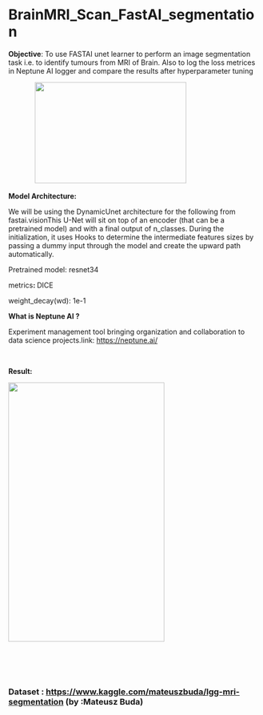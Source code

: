 # BrainMRI_Scan_FastAI_segmentation
<p><strong>Objective</strong>: To use FASTAI unet learner to perform an image segmentation task i.e. to identify tumours from MRI of Brain. Also to log the loss metrices in Neptune AI logger and compare the results after hyperparameter tuning</p>
<p><strong>&nbsp; &nbsp; &nbsp; &nbsp; &nbsp; &nbsp; &nbsp; &nbsp;&nbsp;<img src="https://docs.fast.ai/imgs/u-net-architecture.png" alt="" width="303" height="202" /></strong></p>
<p><strong>Model Architecture:&nbsp;</strong></p>
<p id="We-will-be-using-the-DynamicUnet-architecture-for-the-following-from-fastai.vision">We will be using the DynamicUnet architecture for the following from fastai.visionThis U-Net will sit on top of an encoder (that can be a pretrained model) and with a final output of n_classes. During the initialization, it uses Hooks to determine the intermediate features sizes by passing a dummy input through the model and create the upward path automatically.</p>
<p>Pretrained model:&nbsp;resnet34&nbsp;</p>
<p id="Calling-the-unet_learner-and-using-pretrained-resnet34-architecture-as-its-initial-backbone-structure,metrics-used-is-dice-and-for-weight_decay(wd)-we-are-using-1e-1">metrics<strong>: </strong>DICE</p>
<p id="Calling-the-unet_learner-and-using-pretrained-resnet34-architecture-as-its-initial-backbone-structure,metrics-used-is-dice-and-for-weight_decay(wd)-we-are-using-1e-1">weight_decay(wd): 1e-1</p>
<p><strong>What is Neptune AI ?</strong></p>
<p>Experiment management tool bringing organization and collaboration to data science projects.link:&nbsp;<a href="https://neptune.ai/">https://neptune.ai/</a></p>
<p>&nbsp;</p>
<p><strong>Result:</strong></p>
<p><img src="https://www.kaggleusercontent.com/kf/30060909/eyJhbGciOiJkaXIiLCJlbmMiOiJBMTI4Q0JDLUhTMjU2In0..gDlZm4yX1EpLE6DfA3f5pw.or7Dl0WxpHxT2c06B3wlw5z6e5iHgP5VnjSOzJWgbU35WC_MOEnrf86INSThf0yPPPwUFtyfIjgcVwTqIq_6psvC4Uzds6hFXWfAv9-YYcUBE_qoRbpQJCd7_ZS7u-k-SzP6WFTTI1KPdKWvuKNCriENmq_VZoToky5N8PMPzjyUmDOtL3V1ySI--InGGy31.Ruvn5dd7EiVmVIySmVGW6A/__results___files/__results___25_1.png" alt="" width="312" height="518" /></p>
<p>&nbsp;</p>
<h4 id="This-U-Net-will-sit-on-top-of-an-encoder-(that-can-be-a-pretrained-model)-and-with-a-final-output-of-n_classes.-During-the-initialization,-it-uses-Hooks-to-determine-the-intermediate-features-sizes-by-passing-a-dummy-input-through-the-model-and-create-the-upward-path-automatically.">&nbsp;</h4>

### Dataset : https://www.kaggle.com/mateuszbuda/lgg-mri-segmentation (by :Mateusz Buda)

